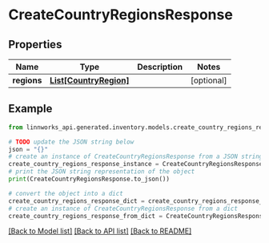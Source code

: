# CreateCountryRegionsResponse


## Properties

Name | Type | Description | Notes
------------ | ------------- | ------------- | -------------
**regions** | [**List[CountryRegion]**](CountryRegion.md) |  | [optional] 

## Example

```python
from linnworks_api.generated.inventory.models.create_country_regions_response import CreateCountryRegionsResponse

# TODO update the JSON string below
json = "{}"
# create an instance of CreateCountryRegionsResponse from a JSON string
create_country_regions_response_instance = CreateCountryRegionsResponse.from_json(json)
# print the JSON string representation of the object
print(CreateCountryRegionsResponse.to_json())

# convert the object into a dict
create_country_regions_response_dict = create_country_regions_response_instance.to_dict()
# create an instance of CreateCountryRegionsResponse from a dict
create_country_regions_response_from_dict = CreateCountryRegionsResponse.from_dict(create_country_regions_response_dict)
```
[[Back to Model list]](../README.md#documentation-for-models) [[Back to API list]](../README.md#documentation-for-api-endpoints) [[Back to README]](../README.md)


